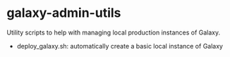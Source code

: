 galaxy-admin-utils
==================

Utility scripts to help with managing local production instances of Galaxy.

 * deploy_galaxy.sh: automatically create a basic local instance of Galaxy

 
